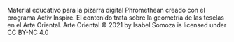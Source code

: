 Material educativo para la pizarra digital Phromethean creado con el programa Activ Inspire.
El contenido trata sobre la geometría de las teselas en el Arte Oriental.
Arte Oriental © 2021 by Isabel Somoza is licensed under CC BY-NC 4.0 
